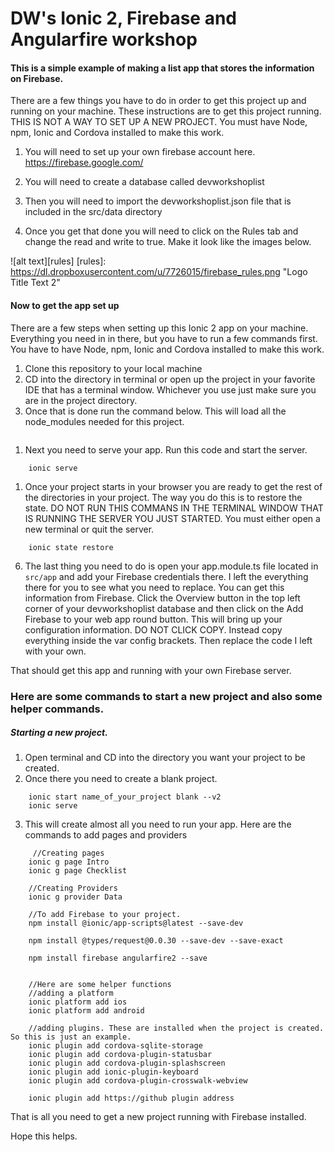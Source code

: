# DW's Ionic 2, Firebase and Angularfire workshop

#### This is a simple example of making a list app that stores the information on Firebase.

There are a few things you have to do in order to get this project up and running on your machine. These instructions are to get this project running. THIS IS NOT A WAY TO SET UP A NEW PROJECT. You must have Node, npm, Ionic and Cordova installed to make this work. 

1. You will need to set up your own firebase account here. https://firebase.google.com/

1. You will need to create a database called devworkshoplist

1. Then you will need to import the devworkshoplist.json file that is included in the src/data directory


1. Once you get that done you will need to click on the Rules tab and change the read and write to true. Make it look like the images below. 

![alt text][rules]
[rules]: https://dl.dropboxusercontent.com/u/7726015/firebase_rules.png "Logo Title Text 2"



#### Now to get the app set up

There are a few steps when setting up this Ionic 2 app on your machine. Everything you need in in there, but you have to run a few commands first. You have to have Node, npm, Ionic and Cordova installed to make this work. 

1. Clone this repository to your local machine
1. CD into the directory in terminal or open up the project in your favorite IDE that has a terminal window. Whichever you use just make sure you are in the project directory.
1. Once that is done run the command below. This will load all the node_modules needed for this project.
``` npm install 
```
1. Next you need to serve your app. Run this code and start the server. 
```
    ionic serve
```
1. Once your project starts in your browser you are ready to get the rest of the directories in your project. The way you do this is to restore the state. DO NOT RUN THIS COMMANS IN THE TERMINAL WINDOW THAT IS RUNNING THE SERVER YOU JUST STARTED.  You must either open a new terminal or quit the server.
 
 ```
     ionic state restore
 ```
 
 
 6. The last thing you need to do is open your app.module.ts file located in `src/app` and add your Firebase credentials there. I left the everything there for you to see what you need to replace. You can get this information from Firebase. Click the Overview button in the top left corner of your devworkshoplist database and then click on the Add Firebase to your web app round button. This will bring up your configuration information. DO NOT CLICK COPY. Instead copy everything inside the var config brackets. Then replace the code I left with your own. 
  
  That should get this app and running with your own Firebase server. 
  
  
  ### Here are some commands to start a new project and also some helper commands. 
  
  ##### Starting a new project. 
  
  1. Open terminal and CD into the directory you want your project to be created. 
  2. Once there you need to create a blank project. 
  
  ```
      ionic start name_of_your_project blank --v2
      ionic serve
 ```
      
 3. This will create almost all you need to run your app. Here are the commands to add pages and providers
 
 ```
      //Creating pages
     ionic g page Intro
     ionic g page Checklist 
     
     //Creating Providers
     ionic g provider Data
     
     //To add Firebase to your project.
     npm install @ionic/app-scripts@latest --save-dev
     
     npm install @types/request@0.0.30 --save-dev --save-exact
     
     npm install firebase angularfire2 --save
 
 
     //Here are some helper functions
     //adding a platform
     ionic platform add ios
     ionic platform add android
     
     //adding plugins. These are installed when the project is created. So this is just an example. 
     ionic plugin add cordova-sqlite-storage
     ionic plugin add cordova-plugin-statusbar
     ionic plugin add cordova-plugin-splashscreen
     ionic plugin add ionic-plugin-keyboard
     ionic plugin add cordova-plugin-crosswalk-webview
     
     ionic plugin add https://github plugin address
```

That is all you need to get a new project running with Firebase installed. 

Hope this helps. 
